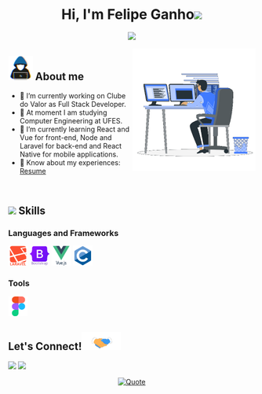 <h1 align="center"><b>Hi, I'm Felipe Ganho</b><img src="https://media.giphy.com/media/hvRJCLFzcasrR4ia7z/giphy.gif" width="35"></h1>
<p align="center">
  <a href="#"><img src="https://readme-typing-svg.herokuapp.com?font=Fira+Code&size=25&pause=1000&center=true&width=435&lines=I'm+computer+engineer;Developer;Tech+Enthusiast"></a>
</p>

<picture> <img align="right" src="https://github.com/0xAbdulKhalid/0xAbdulKhalid/raw/main/assets/mdImages/Right_Side.gif" width = 250px></picture>

## <picture><img src = "https://github.com/0xAbdulKhalid/0xAbdulKhalid/raw/main/assets/mdImages/about_me.gif" width = 50px></picture> **About me**

- 🔭 I’m currently working on Clube do Valor as Full Stack Developer.
- 🌱 At moment I am studying Computer Engineering at UFES. 
- 🌱 I’m currently learning React and Vue for front-end, Node and Laravel for back-end and React Native for mobile applications.
- 📄 Know about my experiences: <a href="https://drive.google.com/file/d/1E53uVHdLzOBxF7vihXZIJPCLi88Lnsph/view" target="blank">Resume</a>

<br>

## <img src="https://media2.giphy.com/media/QssGEmpkyEOhBCb7e1/giphy.gif?cid=ecf05e47a0n3gi1bfqntqmob8g9aid1oyj2wr3ds3mg700bl&rid=giphy.gif" width ="25"><b> Skills</b>
<h3 align="left">Languages and Frameworks</h3>
<div>
  <a href="https://laravel.com/" target="_blank"> <img src="https://github.com/devicons/devicon/blob/master/icons/laravel/laravel-plain-wordmark.svg" alt="bootstrap" width="40" height="40"/></a>
  <a href="https://getbootstrap.com/" target="_blank"> <img src="https://github.com/devicons/devicon/blob/master/icons/bootstrap/bootstrap-original-wordmark.svg" alt="bootstrap" width="40" height="40"/></a>
  <a href="https://vuejs.org/" target="_blank"> <img src="https://github.com/devicons/devicon/blob/master/icons/vuejs/vuejs-original-wordmark.svg" alt="bootstrap" width="40" height="40"/></a>
  <a href="https://vuejs.org/" target="_blank"> <img src="https://github.com/devicons/devicon/blob/master/icons/c/c-original.svg" alt="bootstrap" width="40" height="40"/></a>
</div>

<h3 align="left">Tools</h3>
<div>
  <a href="https://www.figma.com/" target="_blank"> <img src="https://github.com/devicons/devicon/blob/master/icons/figma/figma-original.svg" alt="bootstrap" width="40" height="40"/></a>
</div>

 ## <b>Let's Connect!</b><img src="https://github.com/0xAbdulKhalid/0xAbdulKhalid/raw/main/assets/mdImages/handshake.gif" width="80">
 <a href="https://www.linkedin.com/in/felipeganho/"><img src="https://img.shields.io/badge/LinkedIn-0077B5?style=for-the-badge&logo=linkedin&logoColor=white"/></a>
 <a href="mailto:felipeganho@gmail.com"><img src="https://img.shields.io/badge/Gmail-D14836?style=for-the-badge&logo=gmail&logoColor=white"/></a>
 
 <p align = "center">
	<a href="https://github.com/piyushsuthar/github-readme-quotes"> <img alt="Quote" src="https://quotes-github-readme.vercel.app/api?type=horizontal&theme=tokyonight&quote=Do%20your%20best,%20in%20the%20condition%20you%20have,%20while%20you%20don%27t%20have%20better%20conditions,%20to%20do%20even%20better!&author=M%C3%A1rio%20Sergio%20Cortella">
</p>

<!--
Here are some ideas to get you started:

- 🔭 I’m currently working on ...
- 🌱 I’m currently learning ...
- 👯 I’m looking to collaborate on ...
- 🤔 I’m looking for help with ...
- 💬 Ask me about ...
- 📫 How to reach me: ...
- 😄 Pronouns: ...
- ⚡ Fun fact: ...
-->
